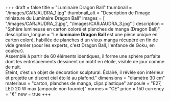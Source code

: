 +++
draft = false
title = "Luminaire Dragon Ball"
thumbnail = "/images/CARJAUDRA_1.jpg"
thumbnail_alt = "Description de l'image miniature du Luminaire Dragon Ball"
images = [
  "/images/CARJAUDRA_2.jpg",
  "/images/CARJAUDRA_3.jpg"
]
description = "Sphère lumineuse en carton coloré et planches de manga (Dragon Ball)"
description_longue = "Le <b>luminaire Dragon Ball</b> est une pièce unique en carton coloré, habillée de planches d'un vieux manga récupéré en fin de vide grenier (pour les experts, c'est Dragon Ball, l'enfance de Goku, en couleur).<br>Assemblé à partir de 60 éléments identiques, il forme une sphère parfaite dont les entrelacements dessinent un motif en étoile, visible de jour comme de nuit.<br>Éteint, c’est un objet de décoration sculptural. Éclairé, il révèle son intérieur et projette un discret ciel étoilé au plafond."
dimensions = "diamètre 30 cm"
materiaux = "carton, planches de manga, clips plastique"
ampoule = "E27, LED 20 W max (ampoule non fournie)"
normes = "CE"
price = 150
currency = "€"
new = true
+++